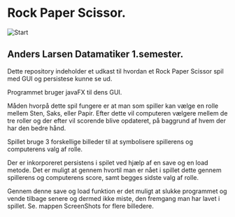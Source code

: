 # Rock Paper Scissor. 
![Start](https://raw.githubusercontent.com/Hjordrup/MiniGUIProjekt_Rock_Paper_Scissors/master/ScreenShots/StartSk%C3%A6rm.PNG)
## Anders Larsen Datamatiker 1.semester.  
Dette repository indeholder et udkast til hvordan et Rock Paper Scissor spil med GUI og persistese kunne se ud.

Programmet bruger javaFX til dens GUI.

Måden hvorpå dette spil fungere er at man som spiller kan vælge en rolle mellem Sten, Saks, eller Papir. 
Efter dette vil computeren vælgere mellem de tre roller og der efter vil scorende blive opdateret, 
på baggrund af hvem der har den bedre hånd.

Spillet bruge 3 forskellige billeder til at symbolisere spillerens og computerens valg af rolle.

Der er inkorporeret persistens i spilet ved hjælp af en save og en load metode. 
Det er muligt at gennem hvortil man er nået i spillet dette gennem spillerens og computerens score, 
samt begges sidste valg af rolle.

Gennem denne save og load funktion er det muligt at slukke programmet og vende tilbage senere og dermed ikke miste, 
den fremgang man har lavet i spillet. Se. mappen ScreenShots for flere billedere. 

  
  
  
